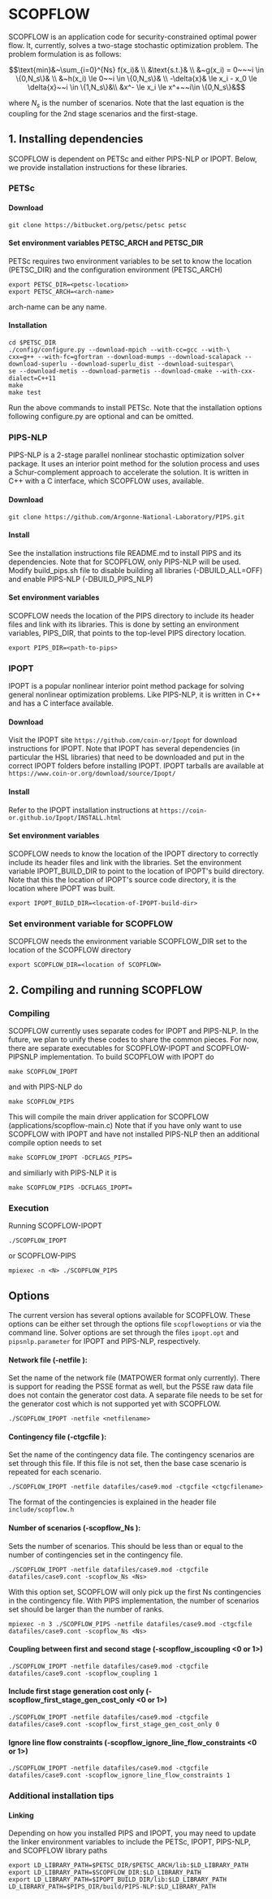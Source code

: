 # SCOPFLOW
SCOPFLOW is an application code for security-constrained optimal power flow. It, currently, solves a two-stage stochastic optimization problem. The problem formulation is as follows:
```math
\text{min}&~\sum_{i=0}^{Ns} f(x_i)& \\
&\text{s.t.}& \\
&~g(x_i) = 0~~~i \in \{0,N_s\}& \\
&~h(x_i) \le 0~~i \in \{0,N_s\}& \\
-\delta{x}& \le x_i - x_0 \le \delta{x}~~i \in \{1,N_s\}&\\
&x^- \le x_i \le x^+~~i\in \{0,N_s\}&
 ```
where $N_s$ is the number of scenarios. Note that the last equation is the coupling for the 2nd stage scenarios and the first-stage.


## 1. Installing dependencies
SCOPFLOW is dependent on PETSc and either PIPS-NLP or IPOPT. Below, we provide installation instructions for these libraries.

### PETSc

#### Download
```
git clone https://bitbucket.org/petsc/petsc petsc
```
#### Set environment variables PETSC_ARCH and PETSC_DIR
PETSc requires two environment variables to be set to know the location (PETSC_DIR) and the configuration environment (PETSC_ARCH)
```
export PETSC_DIR=<petsc-location>
export PETSC_ARCH=<arch-name>
```
arch-name can be any name.

#### Installation
```
cd $PETSC_DIR
./config/configure.py --download-mpich --with-cc=gcc --with-\
cxx=g++ --with-fc=gfortran --download-mumps --download-scalapack --download-superlu --download-superlu_dist --download-suitespar\
se --download-metis --download-parmetis --download-cmake --with-cxx-dialect=C++11
make
make test
```
Run the above commands to install PETSc. Note that the installation options following configure.py are optional and can be omitted.

### PIPS-NLP
PIPS-NLP is a 2-stage parallel nonlinear stochastic optimization solver package. It uses an interior point method for the solution process and uses a Schur-complement approach to accelerate the solution. It is written in C++ with a C interface, which SCOPFLOW uses, available.

#### Download
```
git clone https://github.com/Argonne-National-Laboratory/PIPS.git
```

#### Install
See the installation instructions file README.md to install PIPS and its dependencies. Note that for SCOPFLOW, only PIPS-NLP will be used. Modify build_pips.sh file to disable building all libraries (-DBUILD_ALL=OFF) and enable PIPS-NLP (-DBUILD_PIPS_NLP)

#### Set environment variables
SCOPFLOW needs the location of the PIPS directory to include its header files and link with its libraries. This is done by setting an environment variables, PIPS_DIR, that points to the top-level PIPS directory location.
```
export PIPS_DIR=<path-to-pips>
```

### IPOPT
IPOPT is a popular nonlinear interior point method package for solving general nonlinear optimization problems. Like PIPS-NLP, it is written in C++ and has a C interface available.

#### Download
Visit the IPOPT site `https://github.com/coin-or/Ipopt` for download instructions for IPOPT. Note that IPOPT has several dependencies (in particular the HSL libraries) that need to be downloaded and put in the correct IPOPT folders before installing IPOPT. IPOPT tarballs are available at `https://www.coin-or.org/download/source/Ipopt/`


#### Install
Refer to the IPOPT installation instructions at `https://coin-or.github.io/Ipopt/INSTALL.html`

#### Set environment variables
SCOPFLOW needs to know the location of the IPOPT directory to correctly include its header files and link with the libraries. Set the environment variable IPOPT_BUILD_DIR to point to the location of IPOPT's build directory. Note that this the location of IPOPT's source code directory, it is the location where IPOPT was built.
```
export IPOPT_BUILD_DIR=<location-of-IPOPT-build-dir>
```

### Set environment variable for SCOPFLOW

SCOPFLOW needs the environment variable SCOPFLOW_DIR set to the location of the SCOPFLOW directory
```
export SCOPFLOW_DIR=<location of SCOPFLOW>
```

## 2. Compiling and running SCOPFLOW

### Compiling
SCOPFLOW currently uses separate codes for IPOPT and PIPS-NLP. In the future, we plan to unify these codes to share the common pieces. For now, there are separate executables for SCOPFLOW-IPOPT and SCOPFLOW-PIPSNLP implementation. To build SCOPFLOW with IPOPT do
```
make SCOPFLOW_IPOPT
```
and with PIPS-NLP do
```
make SCOPFLOW_PIPS
```
This will compile the main driver application for SCOPFLOW (applications/scopflow-main.c)
Note that if you have only want to use SCOPFLOW with IPOPT and have not installed PIPS-NLP then an additional compile option needs to set
```
make SCOPFLOW_IPOPT -DCFLAGS_PIPS=
```
and similiarly with PIPS-NLP it is
```
make SCOPFLOW_PIPS -DCFLAGS_IPOPT=
```

### Execution
Running SCOPFLOW-IPOPT
```
./SCOPFLOW_IPOPT
```
or SCOPFLOW-PIPS
```
mpiexec -n <N> ./SCOPFLOW_PIPS
```
## Options
The current version has several options available for SCOPFLOW. These options can be either set through the options file `scopflowoptions` or via the command line. Solver options are set through the files `ipopt.opt` and `pipsnlp.parameter` for IPOPT and PIPS-NLP, respectively.

#### Network file (-netfile <netfilename>): 
Set the name of the network file (MATPOWER format only currently). There is support for reading the PSSE format as well, but the PSSE raw data file does not contain the generator cost data. A separate file needs to be set for the generator cost which is not supported yet with SCOPFLOW.
```
./SCOPFLOW_IPOPT -netfile <netfilename>
```

#### Contingency file (-ctgcfile <ctgcfilename>): 
Set the name of the contingency data file. The contingency scenarios are set through this file. If this file is not set, then the base case scenario is repeated for each scenario.
```
./SCOPFLOW_IPOPT -netfile datafiles/case9.mod -ctgcfile <ctgcfilename>
```
The format of the contingencies is explained in the header file `include/scopflow.h`

#### Number of scenarios (-scopflow_Ns <Ns>): 
Sets the number of scenarios. This should be less than or equal to the number of contingencies set in the contingency file.
```
./SCOPFLOW_IPOPT -netfile datafiles/case9.mod -ctgcfile datafiles/case9.cont -scopflow_Ns <Ns>
```
With this option set, SCOPFLOW will only pick up the first Ns contingencies in the contingency file. 
With PIPS implementation, the number of scenarios set should be larger than the number of ranks.
```
mpiexec -n 3 ./SCOPFLOW_PIPS -netfile datafiles/case9.mod -ctgcfile datafiles/case9.cont -scopflow_Ns <Ns>
```
#### Coupling between first and second stage (-scopflow_iscoupling <0 or 1>)
```
./SCOPFLOW_IPOPT -netfile datafiles/case9.mod -ctgcfile datafiles/case9.cont -scopflow_coupling 1
```
#### Include first stage generation cost only (-scopflow_first_stage_gen_cost_only <0 or 1>)
```
./SCOPFLOW_IPOPT -netfile datafiles/case9.mod -ctgcfile datafiles/case9.cont -scopflow_first_stage_gen_cost_only 0
```

#### Ignore line flow constraints (-scopflow_ignore_line_flow_constraints <0 or 1>)
```
./SCOPFLOW_IPOPT -netfile datafiles/case9.mod -ctgcfile datafiles/case9.cont -scopflow_ignore_line_flow_constraints 1
```


### Additional installation tips
#### Linking
Depending on how you installed PIPS and IPOPT, you may need to update the linker environment variables to include the PETSc, IPOPT, PIPS-NLP, and SCOPFLOW library paths
```
export LD_LIBRARY_PATH=$PETSC_DIR/$PETSC_ARCH/lib:$LD_LIBRARY_PATH
export LD_LIBRARY_PATH=$SCOPFLOW_DIR:$LD_LIBRARY_PATH
export LD_LIBRARY_PATH=$IPOPT_BUILD_DIR/lib:$LD_LIBRARY_PATH
LD_LIBRARY_PATH=$PIPS_DIR/build/PIPS-NLP:$LD_LIBRARY_PATH
```